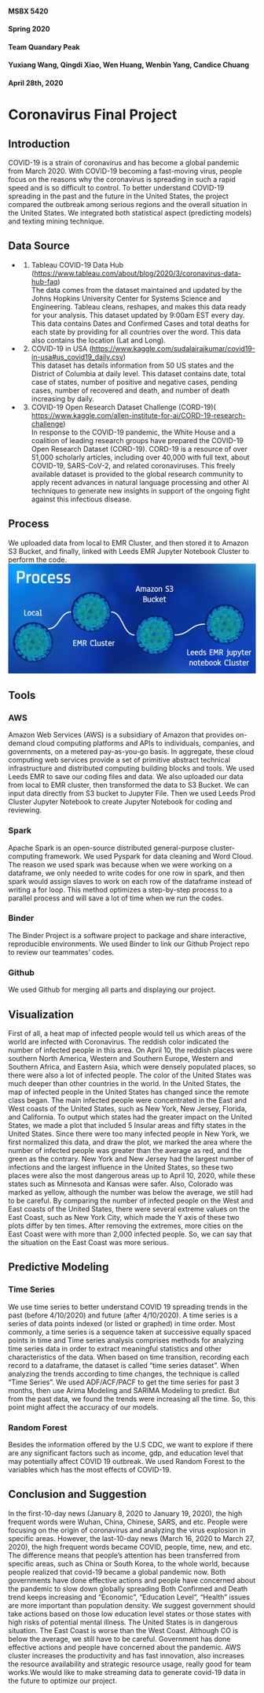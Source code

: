 #### MSBX 5420
#### Spring 2020
#### Team Quandary Peak
#### Yuxiang Wang, Qingdi Xiao, Wen Huang, Wenbin Yang, Candice Chuang
#### April 28th, 2020

# Coronavirus Final Project

## Introduction
COVID-19 is a strain of coronavirus and has become a global pandemic from March 2020. With COVID-19 becoming a fast-moving virus, people focus on the reasons why the coronavirus is spreading in such a rapid speed and is so difficult to control. To better understand COVID-19 spreading in the past and the future in the United States, the project compared the outbreak among serious regions and the overall situation in the United States. We integrated both statistical aspect (predicting models) and texting mining technique. 

## Data Source
- 1.	Tableau COVID-19 Data Hub (https://www.tableau.com/about/blog/2020/3/coronavirus-data-hub-faq)<br>
The data comes from the dataset maintained and updated by the Johns Hopkins University Center for Systems Science and Engineering. Tableau cleans, reshapes, and makes this data ready for your analysis. This dataset updated by 9:00am EST every day. This data contains Dates and Confirmed Cases and total deaths for each state by providing for all countries over the word. This data also contains the location (Lat and Long).

- 2.	COVID-19 in USA (https://www.kaggle.com/sudalairajkumar/covid19-in-usa#us_covid19_daily.csv)<br>
This dataset has details information from 50 US states and the District of Columbia at daily level. This dataset contains date, total case of states, number of positive and negative cases, pending cases, number of recovered and death, and number of death increasing by daily. 

- 3.	COVID-19 Open Research Dataset Challenge (CORD-19)( https://www.kaggle.com/allen-institute-for-ai/CORD-19-research-challenge)<br>
In response to the COVID-19 pandemic, the White House and a coalition of leading research groups have prepared the COVID-19 Open Research Dataset (CORD-19). CORD-19 is a resource of over 51,000 scholarly articles, including over 40,000 with full text, about COVID-19, SARS-CoV-2, and related coronaviruses. This freely available dataset is provided to the global research community to apply recent advances in natural language processing and other AI techniques to generate new insights in support of the ongoing fight against this infectious disease.
## Process
We uploaded data from local to EMR Cluster, and then stored it to Amazon S3 Bucket, and finally, linked with Leeds EMR Jupyter Notebook Cluster to perform the code. 
![Image](https://github.com/MSBX5420/Team-Quandary-Peak/blob/master/Docs/Process.png)

## Tools
### AWS	<br>
Amazon Web Services (AWS) is a subsidiary of Amazon that provides on-demand cloud computing platforms and APIs to individuals, companies, and governments, on a metered pay-as-you-go basis. In aggregate, these cloud computing web services provide a set of primitive abstract technical infrastructure and distributed computing building blocks and tools. We used Leeds EMR to save our coding files and data. We also uploaded our data from local to EMR cluster, then transformed the data to S3 Bucket. We can input data directly from S3 bucket to Jupyter File. Then we used Leeds Prod Cluster Jupyter Notebook to create Jupyter Notebook for coding and reviewing.
### Spark<br>
Apache Spark is an open-source distributed general-purpose cluster-computing framework. We used Pyspark for data cleaning and Word Cloud. The reason we used spark was because when we were working on a dataframe, we only needed to write codes for one row in spark, and then spark would assign slaves to work on each row of the dataframe instead of writing a for loop. This method optimizes a step-by-step process to a parallel process and will save a lot of time when we run the codes.
### Binder<br>
The Binder Project is a software project to package and share interactive, reproducible environments. We used Binder to link our Github Project repo to review our teammates’ codes.
### Github<br>
We used Github for merging all parts and displaying our project.

## Visualization
First of all, a heat map of infected people would tell us which areas of the world are infected with Coronavirus. The reddish color indicated the number of infected people in this area. On April 10, the reddish places were southern North America, Western and Southern Europe, Western and Southern Africa, and Eastern Asia, which were densely populated places, so there were also a lot of infected people. The color of the United States was much deeper than other countries in the world.
In the United States, the map of infected people in the United States has changed since the remote class began. The main infected people were concentrated in the East and West coasts of the United States, such as New York, New Jersey, Florida, and California. To output which states had the greater impact on the United States, we made a plot that included 5 Insular areas and fifty states in the United States. Since there were too many infected people in New York, we first normalized this data, and draw the plot, we marked the area where the number of infected people was greater than the average as red, and the green as the contrary. New York and New Jersey had the largest number of infections and the largest influence in the United States, so these two places were also the most dangerous areas up to April 10, 2020, while these states such as Minnesota and Kansas were safer. Also, Colorado was marked as yellow, although the number was below the average, we still had to be careful.
By comparing the number of infected people on the West and East coasts of the United States, there were several extreme values on the East Coast, such as New York City, which made the Y axis of these two plots differ by ten times. After removing the extremes, more cities on the East Coast were with more than 2,000 infected people. So, we can say that the situation on the East Coast was more serious.

## Predictive Modeling 
### Time Series<br>
We use time series to better understand COVID 19 spreading trends in the past (before 4/10/2020) and future (after 4/10/2020).
A time series is a series of data points indexed (or listed or graphed) in time order. Most commonly, a time series is a sequence taken at successive equally spaced points in time and Time series analysis comprises methods for analyzing time series data in order to extract meaningful statistics and other characteristics of the data. When based on time transition, recording each record to a dataframe, the dataset is called “time series dataset”. When analyzing the trends according to time changes, the technique is called “Time Series”. We used ADF/ACF/PACF to get the time series for past 3 months, then use Arima Modeling and SARIMA Modeling to predict. But from the past data, we found the trends were increasing all the time. So, this point might affect the accuracy of our models.
### Random Forest<br>
Besides the information offered by the U.S CDC, we want to explore if there are any significant factors such as income, gdp, and education level that may potentially affect COVID 19 outbreak. We used Random Forest to the variables which has the most effects of COVID-19. 

## Conclusion and Suggestion<br>
In the first-10-day news (January 8, 2020 to January 19, 2020), the high frequent words were Wuhan, China, Chinese, SARS, and etc. People were focusing on the origin of coronavirus and analyzing the virus explosion in specific areas. However, the last-10-day news (March 16, 2020 to March 27, 2020), the high frequent words became COVID, people, time, new, and etc. The difference means that people’s attention has been transferred from specific areas, such as China or South Korea, to the whole world, because people realized that covid-19 became a global pandemic now. Both governments have done effective actions and people have concerned about the pandemic to slow down globally spreading
Both Confirmed and Death trend keeps increasing and “Economic”, “Education Level”, “Health” issues are more important than population density. We suggest government should take actions based on those low education level states or those states with high risks of potential mental illness. 
The United States is in dangerous situation. The East Coast is worse than the West Coast. Although CO is below the average, we still have to be careful. Government has done effective actions and people have concerned about the pandemic.
AWS cluster increases the productivity and has fast innovation, also increases the resource availability and strategic resource usage, really good for team works.We would like to make streaming data to generate covid-19 data in the future to optimize our project.
